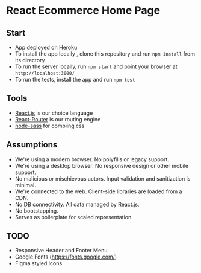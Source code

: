 React Ecommerce Home Page
=====================

## Start

 * App deployed on [Heroku](https://dyode-front.herokuapp.com)
 * To install the app locally , clone this repository and run `npm install` from its directory
 * To run the server locally, run `npm start` and point your browser at `http://localhost:3000/`
 * To run the tests, install the app and run `npm test`

## Tools

 * [React.js](https://reactjs.org/) is our choice language
 * [React-Router](https://reactrouter.com/) is our routing engine
 * [node-sass](https://www.npmjs.com/package/node-sass) for compiing css

 ## Assumptions

 * We're using a modern browser. No polyfills or legacy support.
 * We're using a desktop browser. No responsive design or other mobile support.
 * No malicious or mischievous actors. Input validation and sanitization is minimal.
 * We're connected to the web. Client-side libraries are loaded from a CDN.
 * No DB connectivity. All data managed by React.js.
 * No bootstapping. 
 * Serves as boilerplate for scaled representation.

 ## TODO 

 + Responsive Header and Footer Menu
 + Google Fonts (https://fonts.google.com/)
 + Figma styled Icons
